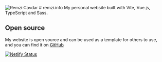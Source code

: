 <img src="https://github.com/Remzi1993/remzi.info/assets/980950/3c0f18eb-71c7-4a80-8c2c-3e6015339f16" alt="Remzi Cavdar" style="max-width: 100%;">
# remzi.info
My personal website built with Vite, Vue.js, TypeScript and Sass.

## Open source
My website is open source and can be used as a template for others to use, and you can find it on [GitHub](https://github.com/Remzi1993/remzi.info)

[![Netlify Status](https://api.netlify.com/api/v1/badges/87c06cec-b452-4239-ba57-5cc0a1277c2b/deploy-status)](https://app.netlify.com/sites/remzi/deploys)
